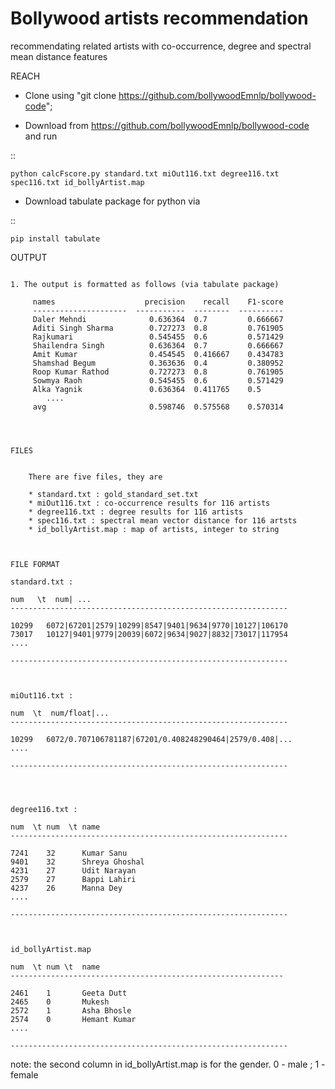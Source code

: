 # Bollywood artists recommendation
recommendating related artists with co-occurrence, degree and spectral mean distance features

REACH

* Clone using "git clone https://github.com/bollywoodEmnlp/bollywood-code";

* Download from https://github.com/bollywoodEmnlp/bollywood-code and run

::

    python calcFscore.py standard.txt miOut116.txt degree116.txt spec116.txt id_bollyArtist.map 


* Download tabulate package for python via 

::

    pip install tabulate



OUTPUT
~~~~~~

1. The output is formatted as follows (via tabulate package)

     names                    precision    recall    F1-score	    
     ---------------------  -----------  --------  ----------
     Daler Mehndi              0.636364  0.7         0.666667	    
     Aditi Singh Sharma        0.727273  0.8         0.761905	    
     Rajkumari                 0.545455  0.6         0.571429	    
     Shailendra Singh          0.636364  0.7         0.666667	    
     Amit Kumar                0.454545  0.416667    0.434783	    
     Shamshad Begum            0.363636  0.4         0.380952	   
     Roop Kumar Rathod         0.727273  0.8         0.761905	    
     Sowmya Raoh               0.545455  0.6         0.571429	    
     Alka Yagnik               0.636364  0.411765    0.5	    
        ....							    
     avg                       0.598746  0.575568    0.570314	    




FILES


    There are five files, they are 

    * standard.txt : gold_standard_set.txt						            
    * miOut116.txt : co-occurrence results for 116 artists					    
    * degree116.txt : degree results for 116 artists						    
    * spec116.txt : spectral mean vector distance for 116 artsts  			            
    * id_bollyArtist.map : map of artists, integer to string 					   



FILE FORMAT
~~~~~~~~~~~


    standard.txt :					       	        
    
    num   \t  num| ...						
    --------------------------------------------------------------	
									
    10299   6072|67201|2579|10299|8547|9401|9634|9770|10127|106170	
    73017   10127|9401|9779|20039|6072|9634|9027|8832|73017|117954	
    ....								
									
    --------------------------------------------------------------	
									


    miOut116.txt :							
									
    num  \t  num/float|...						
    --------------------------------------------------------------    
    
    10299   6072/0.707106781187|67201/0.408248290464|2579/0.408|...	
    ....								
									
    --------------------------------------------------------------	
									



    degree116.txt :							
								        
    num  \t num  \t name					        
    --------------------------------------------------------------    
								        
    7241    32      Kumar Sanu				        
    9401    32      Shreya Ghoshal				        
    4231    27      Udit Narayan				        
    2579    27      Bappi Lahiri				        
    4237    26      Manna Dey					        
    ....							        
								        
    --------------------------------------------------------------    



    id_bollyArtist.map  					        
   								        
    num  \t num \t  name					        
    -------------------------------------------------------------     
   								        
    2461    1       Geeta Dutt				        
    2465    0       Mukesh					        
    2572    1       Asha Bhosle				        
    2574    0       Hemant Kumar				        
    ....							        
								        
    --------------------------------------------------------------    
								        
note:  the second column in id_bollyArtist.map is for the gender.  0 - male ; 1 - female   
								        
